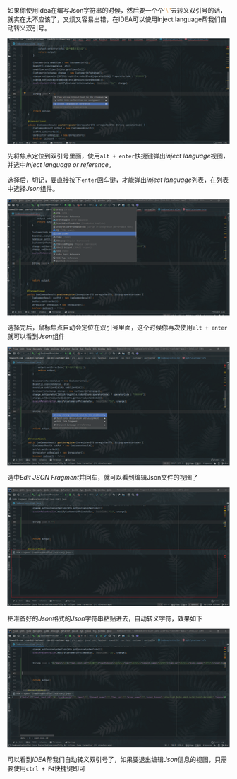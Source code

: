 如果你使用Idea在编写Json字符串的时候，然后要一个个<font face="微软雅黑" color='#e0861a'>' \\ '</font>去转义双引号的话，就实在太不应该了，又烦又容易出错，在IDEA可以使用Inject language帮我们自动转义双引号。

![](../../assets/img/g.png)

先将焦点定位到双引号里面，使用`alt + enter`快捷键弹出*inject language*视图，并选中*Inject language or reference*。

选择后，切记，要直接按下`enter`回车键，才能弹出*inject language*列表，在列表中选择*Json*组件。

![](../../assets/img/h.png)

选择完后，鼠标焦点自动会定位在双引号里面，这个时候你再次使用`alt + enter`就可以看到*Json*组件

![](../../assets/img/i.png)

选中*Edit JSON Fragment*并回车，就可以看到编辑Json文件的视图了

![](../../assets/img/j.png)

把准备好的*Json*格式的*Json*字符串粘贴进去，自动转义字符，效果如下

![](../../assets/img/k.png)

可以看到*IDEA*帮我们自动转义双引号了，如果要退出编辑*Json*信息的视图，只需要使用`ctrl + F4`快捷键即可